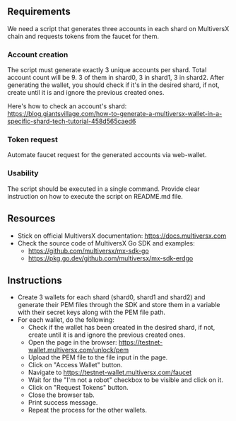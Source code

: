 ## Requirements
We need a script that generates three accounts in each shard on MultiversX chain and requests tokens from the faucet for them.

### Account creation
The script must generate exactly 3 unique accounts per shard. Total account count will be 9. 3 of them in shard0, 3 in shard1, 3 in shard2. After generating the wallet, you should check if it's in the desired shard, if not, create until it is and ignore the previous created ones.

Here's how to check an account's shard: https://blog.giantsvillage.com/how-to-generate-a-multiversx-wallet-in-a-specific-shard-tech-tutorial-458d565caed6

### Token request
Automate faucet request for the generated accounts via web-wallet.

### Usability
The script should be executed in a single command. Provide clear instruction on how to execute the script on README.md file.

## Resources
- Stick on official MultiversX documentation: https://docs.multiversx.com
- Check the source code of MultiversX Go SDK and examples:
  - https://github.com/multiversx/mx-sdk-go
  - https://pkg.go.dev/github.com/multiversx/mx-sdk-erdgo

## Instructions
- Create 3 wallets for each shard (shard0, shard1 and shard2) and generate their PEM files through the SDK and store them in a variable with their secret keys along with the PEM file path.
- For each wallet, do the following:
  - Check if the wallet has been created in the desired shard, if not, create until it is and ignore the previous created ones.
  - Open the page in the browser: https://testnet-wallet.multiversx.com/unlock/pem
  - Upload the PEM file to the file input in the page.
  - Click on "Access Wallet" button.
  - Navigate to https://testnet-wallet.multiversx.com/faucet
  - Wait for the "I'm not a robot" checkbox to be visible and click on it.
  - Click on "Request Tokens" button.
  - Close the browser tab.
  - Print success message.
  - Repeat the process for the other wallets.
